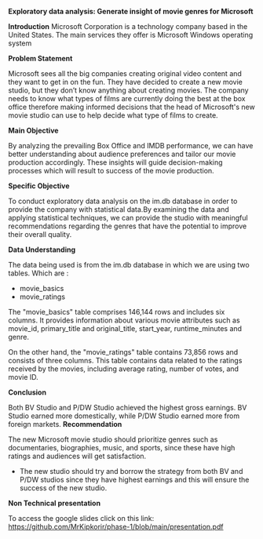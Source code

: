 **Exploratory data analysis: Generate insight of movie genres for Microsoft**

**Introduction**
Microsoft Corporation is a  technology company based in the United States.
The main services they offer is Microsoft Windows operating system 


**Problem Statement**

Microsoft sees all the big companies creating original video content and they want to get in on the fun. They have decided to create a new movie studio, but they don’t know anything about creating movies. The company needs to know what types of films are currently doing the best at the box office therefore  making informed decisions that the head of Microsoft's new movie studio can use to help decide what type of films to create.


**Main Objective**

By analyzing the prevailing Box Office and IMDB performance, we can have better understanding about audience preferences and tailor our movie production  accordingly. These insights will guide decision-making processes which will result to success of the movie production.

**Specific Objective**

To conduct exploratory data analysis on the im.db database in order to provide the company with statistical data.By examining the data and applying statistical techniques, we can provide the studio with meaningful recommendations regarding the genres that have the potential to improve their overall quality.

**Data Understanding**

The data being used is from the im.db database in which we are using two tables. Which are :

* movie_basics
* movie_ratings

The "movie_basics" table comprises 146,144 rows and includes six columns. It provides information about various movie attributes such as movie_id, primary_title and original_title, start_year, runtime_minutes and genre.

On the other hand, the "movie_ratings" table contains 73,856 rows and consists of three columns. This table contains data related to the ratings received by the movies, including average rating, number of votes, and movie ID.

**Conclusion**


Both BV Studio and P/DW Studio achieved the highest gross earnings. BV Studio earned more domestically, while P/DW Studio earned more from foreign markets.
**Recommendation**

The new Microsoft movie studio should prioritize genres such as documentaries, biographies, music, and sports, since these have  high ratings and audiences will get satisfaction.

* The new studio should try and borrow the strategy from both BV and P/DW studios since they have highest earnings and this will ensure the success of the new studio. 


**Non Technical presentation**

To access the google slides click on this link: https://github.com/MrKipkorir/phase-1/blob/main/presentation.pdf